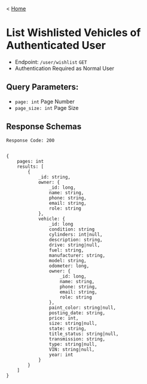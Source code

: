 < [Home](../../../BackendAPIs.md#biding-or-wishlisting-endpoints)
# List Wishlisted Vehicles of Authenticated User
- Endpoint: `/user/wishlist` `GET`
- Authentication Required as Normal User
## Query Parameters:
- `page: int` Page Number
- `page_size: int` Page Size
## Response Schemas
```
Response Code: 200


{
    pages: int
    results: [
        {
            _id: string,
            owner: {
                _id: long,
                name: string,
                phone: string,
                email: string,
                role: string
            },
            vehicle: {
                _id: long
                condition: string  
                cylinders: int|null, 
                description: string, 
                drive: string|null, 
                fuel: string, 
                manufacturer: string, 
                model: string, 
                odometer: long, 
                owner: {
                    _id: long,
                    name: string,
                    phone: string,
                    email: string,
                    role: string
                },
                paint_color: string|null,
                posting_date: string,
                price: int,
                size: string|null,
                state: string,
                title_status: string|null,
                transmission: string,
                type: string|null,
                VIN: string|null,
                year: int
            }
        }
    ]
}
```